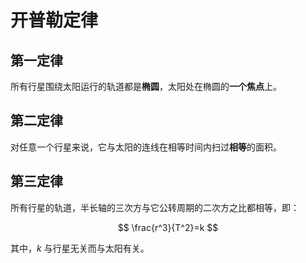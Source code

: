 # 开普勒定律

## 第一定律

所有行星围绕太阳运行的轨道都是**椭圆**，太阳处在椭圆的**一个焦点**上。

## 第二定律

对任意一个行星来说，它与太阳的连线在相等时间内扫过**相等**的面积。

## 第三定律

所有行星的轨道，半长轴的三次方与它公转周期的二次方之比都相等，即：

$$
\frac{r^3}{T^2}=k
$$

其中，$k$ 与行星无关而与太阳有关。
